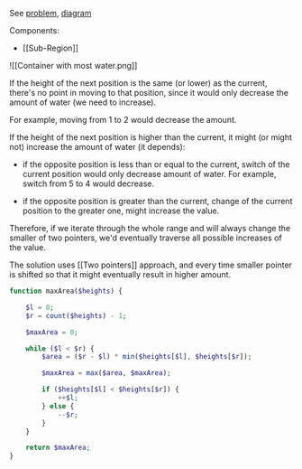 See [problem](https://leetcode.com/problems/container-with-most-water/?envType=study-plan-v2&envId=leetcode-75), [diagram](https://docs.google.com/spreadsheets/d/1iViE45t-sob6Kb6e2rX8acUH5_4fvbHQRCKEo9H7xto/edit?usp=sharing)

Components:
- [[Sub-Region]]

![[Container with most water.png]]

If the height of the next position is the same (or lower) as the current, there's no point in moving to that position, since it would only decrease the amount of water (we need to increase).

For example, moving from 1 to 2 would decrease the amount.

If the height of the next position is higher than the current, it might (or might not) increase the amount of water (it depends):

- if the opposite position is less than or equal to the current, switch of the current position would only decrease amount of water. For example, switch from 5 to 4 would decrease.

- if the opposite position is greater than the current, change of the current position to the greater one, might increase the value.

Therefore, if we iterate through the whole range and will always change the smaller of two pointers, we'd eventually traverse all possible increases of the value.

The solution uses [[Two pointers]] approach, and every time smaller pointer is shifted so that it might eventually result in higher amount.

```php
function maxArea($heights) {

    $l = 0;
    $r = count($heights) - 1;

    $maxArea = 0;

    while ($l < $r) {
        $area = ($r - $l) * min($heights[$l], $heights[$r]);

        $maxArea = max($area, $maxArea);

        if ($heights[$l] < $heights[$r]) {
            ++$l;
        } else {
            --$r;
        }
    }

    return $maxArea;
}
```